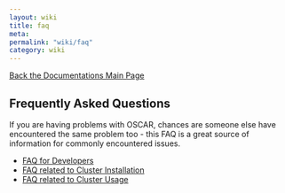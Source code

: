 ```yaml
---
layout: wiki
title: faq
meta: 
permalink: "wiki/faq"
category: wiki
---
```

<!-- Name: faq -->
<!-- Version: 8 -->
<!-- Author: valleegr -->

[Back the Documentations Main Page](Document)

## Frequently Asked Questions

If you are having problems with OSCAR, chances are someone else have encountered the same problem too - this FAQ is a great source of information for commonly encountered issues.

 * [FAQ for Developers](faq_development)
 * [FAQ related to Cluster Installation](faq_install)
 * [FAQ related to Cluster Usage](faq_usage)

